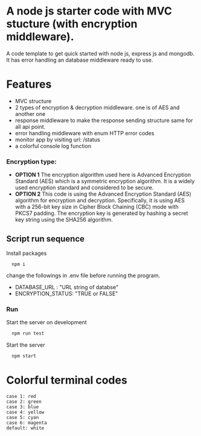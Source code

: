 
# A node js starter code with MVC stucture (with encryption middleware). 

A code template to get quick started with node js, express js and mongodb. It has error handling an database middleware ready to use. 

# Features 

- MVC structure
- 2 types of encryption & decryption middleware. one is of AES and another one 
- response middleware to make the response sending structure same for all api point.
- error handling middleware with enum HTTP error codes
- monitor app by visiting url: /status
- a colorful console log function


### Encryption type:
- **OPTION 1** The encryption algorithm used here is Advanced Encryption Standard (AES) which is a symmetric encryption algorithm. It is a widely used encryption standard and considered to be secure.
- **OPTION 2** This code is using the Advanced Encryption Standard (AES) algorithm for encryption and decryption. Specifically, it is using AES with a 256-bit key size in Cipher Block Chaining (CBC) mode with PKCS7 padding. The encryption key is generated by hashing a secret key string using the SHA256 algorithm.


## Script run sequence

Install packages

```
  npm i
```
change the followings in .env file before running the program.
- DATABASE_URL : "URL string of databse"
- ENCRYPTION_STATUS: "TRUE or FALSE"

### Run 

Start the server on development

```bash
  npm run test
```
Start the server

```bash
  npm start
```

# Colorful terminal codes

```
case 1: red
case 2: green
case 3: blue
case 4: yellow 
case 5: cyan 
case 6: magenta
default: white
```


